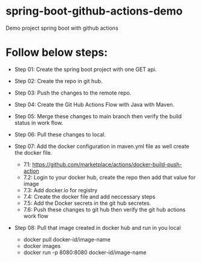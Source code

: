 # spring-boot-github-actions-demo
Demo project spring boot with github actions

# Follow below steps:

- Step 01: Create the spring boot project with one GET api.

- Step 02: Create the repo in git hub.

- Step 03: Push the changes to the remote repo.

- Step 04: Create the Git Hub Actions Flow with Java with Maven.

- Step 05: Merge these changes to main branch then verify the build status in work flow.

- Step 06: Pull these changes to local.

- Step 07: Add the docker configuration in maven.yml file as well create the docker file.
    - 7.1: https://github.com/marketplace/actions/docker-build-push-action
    - 7.2: Login to your docker hub, create the repo then add that value for image
    - 7.3: Add docker.io for registry
    - 7.4: Create the docker file and add neccessary steps
    - 7.5: Add the Docker secrets in the git hub secretes.
    - 7.6: Push these changes to git hub then verify the git hub actions work flow

 - Step 08: Pull that image created in docker hub and run in you local
    - docker pull docker-id/image-name
    - docker images
    - docker run -p 8080:8080 docker-id/image-name
